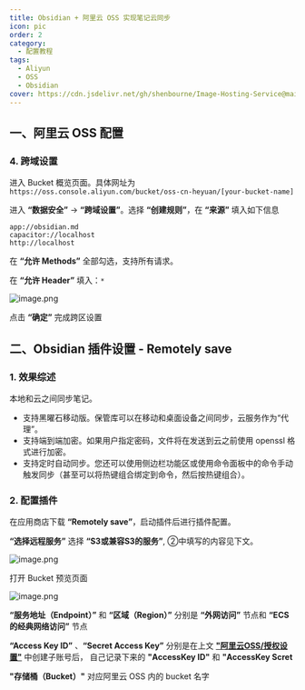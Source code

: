 ```yaml
---
title: Obsidian + 阿里云 OSS 实现笔记云同步
icon: pic
order: 2
category:
  - 配置教程
tags:
  - Aliyun
  - OSS
  - Obsidian
cover: https://cdn.jsdelivr.net/gh/shenbourne/Image-Hosting-Service@main/blog/202409290220090.png
---
```


## 一、阿里云 OSS 配置

<!-- @include: ../appendix/Aliyun-OSS-Setting.md -->
### 4. 跨域设置

进入 Bucket 概览页面。具体网址为 `https://oss.console.aliyun.com/bucket/oss-cn-heyuan/[your-bucket-name]`

进入 **“数据安全”** -> **“跨域设置”**。选择 **“创建规则”**，在 **“来源”** 填入如下信息

```
app://obsidian.md
capacitor://localhost
http://localhost
```

在 **“允许 Methods”** 全部勾选，支持所有请求。

在 **“允许 Header”** 填入：`*`

![image.png](https://cdn.jsdelivr.net/gh/shenbourne/Image-Hosting-Service@main/hope/202501222039487.png)

点击 **“确定”** 完成跨区设置

## 二、Obsidian 插件设置 - Remotely save

### 1. 效果综述

本地和云之间同步笔记。

- 支持黑曜石移动版。保管库可以在移动和桌面设备之间同步，云服务作为“代理”。
- 支持端到端加密。如果用户指定密码，文件将在发送到云之前使用 openssl 格式进行加密。
- 支持定时自动同步。您还可以使用侧边栏功能区或使用命令面板中的命令手动触发同步（甚至可以将热键组合绑定到命令，然后按热键组合）。

### 2. 配置插件

在应用商店下载 **“Remotely save”**，启动插件后进行插件配置。

**“选择远程服务”** 选择 **“S3或兼容S3的服务”**, ②中填写的内容见下文。

![image.png](https://cdn.jsdelivr.net/gh/shenbourne/Image-Hosting-Service@main/hope/202501222044172.png)

打开 Bucket 预览页面

![image.png](https://cdn.jsdelivr.net/gh/shenbourne/Image-Hosting-Service@main/hope/202501222043007.png)

**“服务地址（Endpoint）”** 和 **“区域（Region）”** 分别是 **“外网访问”** 节点和 **“ECS的经典网络访问”** 节点

**“Access Key ID”** 、**“Secret Access Key”** 分别是在上文 [**"阿里云OSS/授权设置"**](#AccessKey) 中创建子账号后， 自己记录下来的 **"AccessKey ID"** 和 **"AccessKey Scret**

**"存储桶（Bucket）"** 对应阿里云 OSS 内的 bucket 名字



